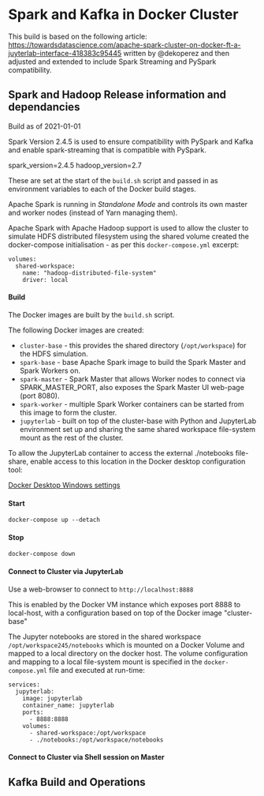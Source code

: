 # Spark and Kafka in Docker Cluster #

This build is based on the following article:  https://towardsdatascience.com/apache-spark-cluster-on-docker-ft-a-juyterlab-interface-418383c95445 
 written by @dekoperez and then adjusted and extended to include Spark Streaming and PySpark compatibility.  
  
## Spark and Hadoop Release information and dependancies ##

Build as of 2021-01-01  
   
Spark Version 2.4.5 is used to ensure compatibility with PySpark and Kafka and enable spark-streaming that is compatible with PySpark.

spark_version=2.4.5
hadoop_version=2.7

These are set at the start of the `build.sh` script and passed in as environment variables to each of the Docker build stages.  
  
Apache Spark is running in *Standalone Mode* and controls its own master and worker nodes (instead of Yarn managing them).     
    
Apache Spark with Apache Hadoop support is used to allow the cluster to simulate HDFS distributed filesystem using the shared volume created the docker-compose initialisation - as per this  `docker-compose.yml` excerpt:
```
volumes:
  shared-workspace:
    name: "hadoop-distributed-file-system"
    driver: local
```

#### Build ####

The Docker images are built by the `build.sh` script.

The following Docker images are created:  
+ `cluster-base` - this provides the shared directory (`/opt/workspace`) for the HDFS simulation.  
+ `spark-base`  - base Apache Spark image to build the Spark Master and Spark Workers on.   
+ `spark-master` - Spark Master that allows Worker nodes to connect via SPARK_MASTER_PORT, also exposes the Spark Master UI web-page (port 8080).  
+ `spark-worker` - multiple Spark Worker containers can be started from this image to form the cluster.    
+ `jupyterlab` -  built on top of the cluster-base with Python and JupyterLab environment set up and sharing the same shared workspace file-system mount as the rest of the cluster.  
  
To allow the JupyterLab container to access the external ./notebooks file-share, enable access to this location in the Docker desktop configuration tool:  

[Docker Desktop Windows settings](./WindowsDockerFileshare.png)    
        
    
#### Start ####

```
docker-compose up --detach
```


#### Stop ####
```
docker-compose down
```


#### Connect to Cluster via JupyterLab ####

Use a web-browser to connect to `http://localhost:8888`  
  
This is enabled by the Docker VM instance which exposes port 8888 to local-host, with a configuration based on top of the Docker image "cluster-base"  

The Jupyter notebooks are stored in the shared workspace `/opt/workspace245/notebooks` which is mounted on a Docker Volume and mapped to a local directory on the docker host.  The volume configuration and mapping to a local file-system mount is specified in the `docker-compose.yml` file and executed at run-time:
```
services:
  jupyterlab:
    image: jupyterlab
    container_name: jupyterlab
    ports:
      - 8888:8888
    volumes:
      - shared-workspace:/opt/workspace
      - ./notebooks:/opt/workspace/notebooks
```

#### Connect to Cluster via Shell session on Master ####




## Kafka Build and Operations ##